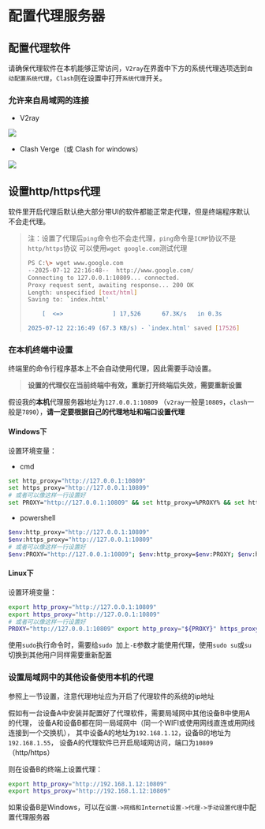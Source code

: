 # 配置代理服务器

## 配置代理软件
请确保代理软件在本机能够正常访问，`V2ray`在界面中下方的系统代理选项选到`自动配置系统代理`，`Clash`则在设置中打开`系统代理`开关。

### 允许来自局域网的连接
- V2ray

![](https://img.xinit.xyz/docsify20250712134706694.png)

- Clash Verge（或 Clash for windows）

![](https://img.xinit.xyz/docsify20250712135017627.png)


## 设置http/https代理

软件里开启代理后默认绝大部分带UI的软件都能正常走代理，但是终端程序默认不会走代理。

> 注：设置了代理后`ping`命令也不会走代理，`ping`命令是`ICMP`协议不是`http/https`协议
> 可以使用`wget google.com`测试代理
> ```sh
> PS C:\> wget www.google.com
> --2025-07-12 22:16:48--  http://www.google.com/
> Connecting to 127.0.0.1:10809... connected.
> Proxy request sent, awaiting response... 200 OK
> Length: unspecified [text/html]
> Saving to: `index.html'
>
>     [  <=>              ] 17,526      67.3K/s   in 0.3s
>
> 2025-07-12 22:16:49 (67.3 KB/s) - `index.html' saved [17526]
> ```

### 在本机终端中设置

终端里的命令行程序基本上不会自动使用代理，因此需要手动设置。




> **设置的代理仅在当前终端中有效，重新打开终端后失效，需要重新设置**

假设我的**本机**代理服务器地址为`127.0.0.1:10809` （`v2ray`一般是`10809`，`clash`一般是`7890`），**请一定要根据自己的代理地址和端口设置代理**

#### Windows下
设置环境变量：
- cmd
```sh
set http_proxy="http://127.0.0.1:10809"
set https_proxy="http://127.0.0.1:10809"
# 或者可以像这样一行设置好
set PROXY="http://127.0.0.1:10809" && set http_proxy=%PROXY% && set https_proxy=%PROXY%
```
- powershell
```sh
$env:http_proxy="http://127.0.0.1:10809"
$env:https_proxy="http://127.0.0.1:10809"
# 或者可以像这样一行设置好
$env:PROXY="http://127.0.0.1:10809"; $env:http_proxy=$env:PROXY; $env:https_proxy=$env:PROXY
```

#### Linux下
设置环境变量：
```sh
export http_proxy="http://127.0.0.1:10809"
export https_proxy="http://127.0.0.1:10809"
# 或者可以像这样一行设置好
PROXY="http://127.0.0.1:10809" export http_proxy="${PROXY}" https_proxy="${PROXY}"
```

使用`sudo`执行命令时，需要给`sudo `加上`-E`参数才能使用代理，使用`sudo su`或`su`切换到其他用户同样需要重新配置

### 设置局域网中的其他设备使用本机的代理

参照上一节设置，注意代理地址应为开启了代理软件的系统的ip地址

假如有一台设备A中安装并配置好了代理软件，需要局域网中其他设备B中使用A的代理，
设备A和设备B都在同一局域网中（同一个WIFI或使用网线直连或用网线连接到一个交换机），
其中设备A的地址为`192.168.1.12`，设备B的地址为`192.168.1.55`，
设备A的代理软件已开启局域网访问，端口为`10809`（http/https）

则在设备B的终端上设置代理：
```sh
export http_proxy="http://192.168.1.12:10809"
export https_proxy="http://192.168.1.12:10809"
```
如果设备B是Windows，可以在`设置->网络和Internet设置->代理->手动设置代理`中配置代理服务器
